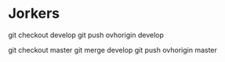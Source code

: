 # Jorkers

git checkout develop
git push ovhorigin develop

git checkout master
git merge develop
git push ovhorigin master

